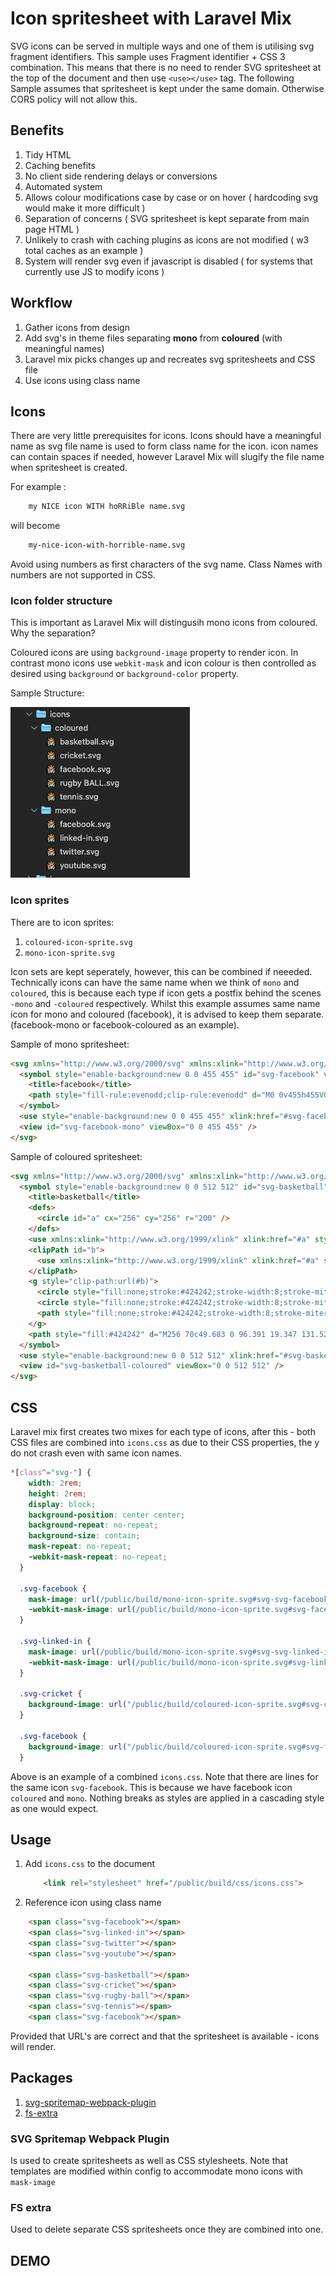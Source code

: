 # Icon spritesheet with Laravel Mix

SVG icons can be served in multiple ways and one of them is utilising svg fragment identifiers. This sample uses Fragment identifier + CSS 3 combination. This means that there is no need to render SVG spritesheet at the top of the document and then use `<use></use>` tag. The following Sample assumes that spritesheet is kept under the same domain. Otherwise CORS policy will not allow this.

## Benefits
1. Tidy HTML
2. Caching benefits
3. No client side rendering delays or conversions
4. Automated system
5. Allows colour modifications case by case or on hover ( hardcoding svg would make it more difficult )
6. Separation of concerns ( SVG spritesheet is kept separate from main page HTML )
7. Unlikely to crash with caching plugins as icons are not modified ( w3 total caches as an example )
8. System will render svg even if javascript is disabled ( for systems that currently use JS to modify icons )

## Workflow
1. Gather icons from design
2. Add svg's in theme files separating **mono** from **coloured** (with meaningful names)
3. Laravel mix picks changes up and recreates svg spritesheets and CSS file
4. Use icons using class name


## Icons
There are very little prerequisites for icons. Icons should have a meaningful name as svg file name is used to form class name for the icon. icon names can contain spaces if needed, however Laravel Mix will slugify the file name when spritesheet is created.

For example :

```html
    my NICE icon WITH hoRRiBle name.svg
```

will become 

```html
    my-nice-icon-with-horrible-name.svg
```

Avoid using numbers as first characters of the svg name. Class Names with numbers are not supported in CSS.


### Icon folder structure
This is important as Laravel Mix will distingusih mono icons from coloured.
Why the separation?

Coloured icons are using `background-image` property to render icon. In contrast mono icons use `webkit-mask` and icon colour is then controlled as desired using `background` or `background-color` property.

Sample Structure:

![Sample Icon Folder Structure](docs/folder-structure.png "Sample Icon Folder Structure")


### Icon sprites
There are to icon sprites:
1. `coloured-icon-sprite.svg`
2. `mono-icon-sprite.svg`

Icon sets are kept seperately, however, this can be combined if neeeded. Technically icons can have the same name when we think of `mono` and `coloured`, this is because each type if icon gets a postfix behind the scenes `-mono` and `-coloured` respectively. Whilst this example assumes same name icon for mono and coloured (facebook), it is advised to keep them separate. (facebook-mono or facebook-coloured as an example). 

Sample of mono spritesheet:

```html
<svg xmlns="http://www.w3.org/2000/svg" xmlns:xlink="http://www.w3.org/1999/xlink">
  <symbol style="enable-background:new 0 0 455 455" id="svg-facebook" viewBox="0 0 455 455">
    <title>facebook</title>
    <path style="fill-rule:evenodd;clip-rule:evenodd" d="M0 0v455h455V0H0zm301.004 125.217H265.44c-7.044 0-14.153 7.28-14.153 12.696v36.264h49.647c-1.999 27.807-6.103 53.235-6.103 53.235h-43.798V385h-65.266V227.395h-31.771v-53.029h31.771V131.01c0-7.928-1.606-61.009 66.872-61.009h48.366v55.216z" />
  </symbol>
  <use style="enable-background:new 0 0 455 455" xlink:href="#svg-facebook" width="455" height="455" />
  <view id="svg-facebook-mono" viewBox="0 0 455 455" />
</svg>
```

Sample of coloured spritesheet:

```html
<svg xmlns="http://www.w3.org/2000/svg" xmlns:xlink="http://www.w3.org/1999/xlink">
  <symbol style="enable-background:new 0 0 512 512" id="svg-basketball" viewBox="0 0 512 512">
    <title>basketball</title>
    <defs>
      <circle id="a" cx="256" cy="256" r="200" />
    </defs>
    <use xmlns:xlink="http://www.w3.org/1999/xlink" xlink:href="#a" style="overflow:visible;fill:#ff6d00" />
    <clipPath id="b">
      <use xmlns:xlink="http://www.w3.org/1999/xlink" xlink:href="#a" style="overflow:visible" />
    </clipPath>
    <g style="clip-path:url(#b)">
      <circle style="fill:none;stroke:#424242;stroke-width:8;stroke-miterlimit:10" cx="427.409" cy="256" r="132.087" />
      <circle style="fill:none;stroke:#424242;stroke-width:8;stroke-miterlimit:10" cx="85.409" cy="256" r="132.087" />
      <path style="fill:none;stroke:#424242;stroke-width:8;stroke-miterlimit:10" d="M256 61v390M64 256h385" />
    </g>
    <path style="fill:#424242" d="M256 70c49.683 0 96.391 19.347 131.522 54.478S442 206.317 442 256s-19.347 96.391-54.478 131.522S305.683 442 256 442s-96.391-19.347-131.522-54.478S70 305.683 70 256s19.347-96.391 54.478-131.522S206.317 70 256 70m0-14C145.543 56 56 145.543 56 256s89.543 200 200 200 200-89.543 200-200S366.457 56 256 56z" />
  </symbol>
  <use style="enable-background:new 0 0 512 512" xlink:href="#svg-basketball" width="512" height="512" />
  <view id="svg-basketball-coloured" viewBox="0 0 512 512" />
</svg>
```

## CSS

Laravel mix first creates two mixes for each type of icons, after this - both CSS files are combined into `icons.css` as due to their CSS properties, the y do not crash even with same icon names.

```css
*[class^="svg-"] {
    width: 2rem;
    height: 2rem;
    display: block;
    background-position: center center;
    background-repeat: no-repeat;
    background-size: contain;
    mask-repeat: no-repeat;
    -webkit-mask-repeat: no-repeat;
  }
  
  .svg-facebook {
    mask-image: url(/public/build/mono-icon-sprite.svg#svg-svg-facebook-mono);
    -webkit-mask-image: url(/public/build/mono-icon-sprite.svg#svg-facebook-mono);
  }
  
  .svg-linked-in {
    mask-image: url(/public/build/mono-icon-sprite.svg#svg-svg-linked-in-mono);
    -webkit-mask-image: url(/public/build/mono-icon-sprite.svg#svg-linked-in-mono);
  }

  .svg-cricket {
    background-image: url("/public/build/coloured-icon-sprite.svg#svg-cricket-coloured");
  }
  
  .svg-facebook {
    background-image: url("/public/build/coloured-icon-sprite.svg#svg-facebook-coloured");
  }
  ```

  Above is an example of a combined `icons.css`. Note that there are lines for the same icon `svg-facebook`. This is because we have facebook icon `coloured` and `mono`. Nothing breaks as styles are applied in a cascading style as one would expect.

## Usage

1. Add `icons.css` to the document
   
   ```html
       <link rel="stylesheet" href="/public/build/css/icons.css">
    ```

2. Reference icon using class name

```html
    <span class="svg-facebook"></span>
    <span class="svg-linked-in"></span>
    <span class="svg-twitter"></span>
    <span class="svg-youtube"></span>

    <span class="svg-basketball"></span>
    <span class="svg-cricket"></span>
    <span class="svg-rugby-ball"></span>
    <span class="svg-tennis"></span>
    <span class="svg-facebook"></span> 
```

Provided that URL's are correct and that the spritesheet is available - icons will render.

## Packages

1. [svg-spritemap-webpack-plugin](https://www.npmjs.com/package/svg-spritemap-webpack-plugin)
2. [fs-extra](https://www.npmjs.com/package/fs-extra)


### SVG Spritemap Webpack Plugin
Is used to create spritesheets as well as CSS stylesheets. Note that templates are modified within config to accommodate mono icons with `mask-image`

### FS extra
Used to delete separate CSS spritesheets once they are combined into one.


## DEMO